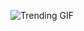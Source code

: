 ![Trending GIF](https://media4.giphy.com/media/M0LSVgFzV8x86iQonb/giphy.gif?cid=8bb21772mfzqln7cbzidak6elkkfgp5ynsvi2hzzg3zcmuuq&ep=v1_gifs_search&rid=giphy.gif&ct=g)
